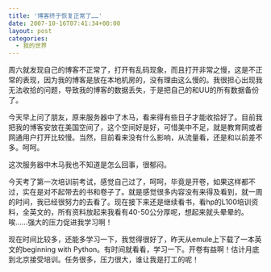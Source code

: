 ```yaml
---
title: '博客终于恢复正常了……'
date: 2007-10-16T07:41:34+00:00
layout: post
categories:
  - 我的世界
---
```


周六就发现自己的博客不正常了，打开有乱码现象，而且打开非常之慢，这是不正常的表现，因为我的博客是放在本地机房的，没有理由这么慢的。我很担心出现我无法收拾的问题，导致我的博客的数据丢失，于是把自己的和UU的所有数据备份了。

今天早上问了朋友，原来服务器中了木马，看来得有些日子才能收拾好了。目前我把我的博客安放在美国空间了，这个空间好是好，可惜美中不足，就是教育网或者网通用户打开比较慢。当然，目前看来没有什么影响，从流量看，还是和以前差不多。呵呵。

这次服务器中木马我也不知道是怎么回事，很郁闷。
<!--more-->
今天考了第一次培训前考试，感觉自己过了，呵呵，毕竟是开卷，如果这样都不过，实在是对不起带去的书和卷子了。就是感觉很多内容没有来得及看到，就一周的时间，我已经很努力的去看了。现在接下来还是继续看书，看hp的L100培训资料，全英文的，所有资料放起来我看有40-50公分厚呢，想起来就头晕晕的。唉……强大的压力促进我学习啊！

现在时间比较多，还能多学习一下，我觉得很好了，昨天从emule上下载了一本英文的beginning with Python。有时间就看看，学习一下。开卷有益啊！估计月底到北京接受培训。任务很多，压力很大，谁让我是打工的呢！